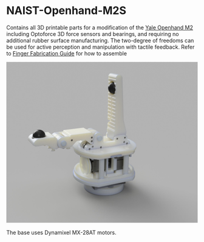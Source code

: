 # NAIST-Openhand-M2S

Contains all 3D printable parts for a modification of the [Yale Openhand M2](https://www.eng.yale.edu/grablab/openhand/model_m2.html) including Optoforce 3D force sensors and bearings, and requiring no additional rubber surface manufacturing. The two-degree of freedoms can be used for active perception and manipulation with tactile feedback.
Refer to  [Finger Fabrication Guide](https://www.eng.yale.edu/grablab/openhand/model%20m2/Fabrication%20-%20Model%20M2%201.0.pdf) for how to assemble

![](render.jpg)

The base uses Dynamixel MX-28AT motors.

